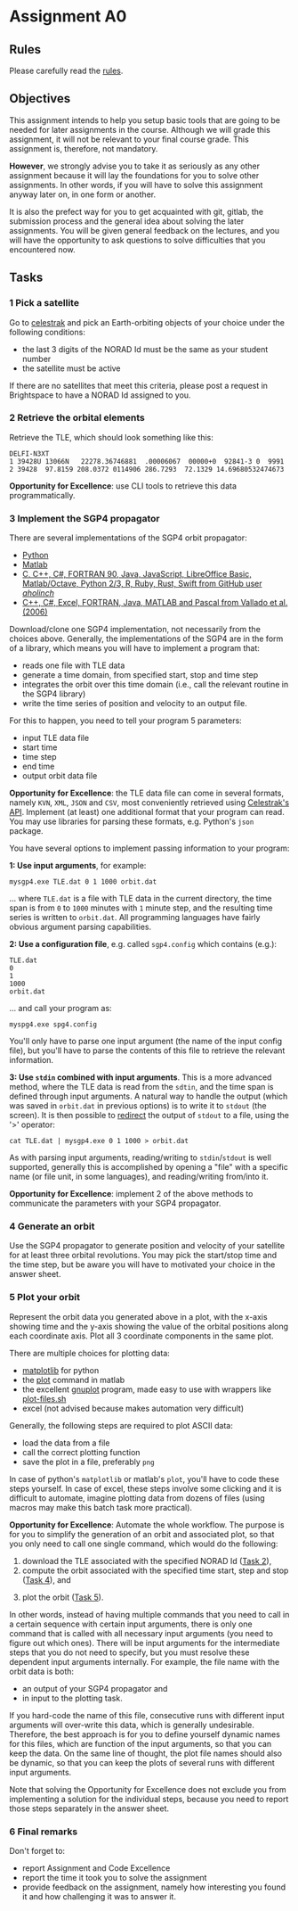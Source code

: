 # Assignment A0

## Rules

Please carefully read the [rules](rules/README.md).

## Objectives

This assignment intends to help you setup basic tools that are going to be needed for later assignments in the course. Although we will grade this assignment, it will not be relevant to your final course grade. This assignment is, therefore, not mandatory. 

**However**, we strongly advise you to take it as seriously as any other assignment because it will lay the foundations for you to solve other assignments. In other words, if you will have to solve this assignment anyway later on, in one form or another.

It is also the prefect way for you to get acquainted with git, gitlab, the submission process and the general idea about solving the later assignments. You will be given general feedback on the lectures, and you will have the opportunity to ask questions to solve difficulties that you encountered now.

## Tasks

### 1 Pick a satellite

Go to [celestrak](https://celestrak.org/satcat/search.php) and pick an Earth-orbiting objects of your choice under the following conditions:

- the last 3 digits of the NORAD Id must be the same as your student number
- the satellite must be active

If there are no satellites that meet this criteria, please post a request in Brightspace to have a NORAD Id assigned to you.


### 2 Retrieve the orbital elements 

Retrieve the TLE, which should look something like this:

```
DELFI-N3XT              
1 39428U 13066N   22278.36746881  .00006067  00000+0  92841-3 0  9991
2 39428  97.8159 208.0372 0114906 286.7293  72.1329 14.69680532474673
```

**Opportunity for Excellence**: use CLI tools to retrieve this data programmatically.


### 3 Implement the SGP4 propagator

There are several implementations of the SGP4 orbit propagator:

- [Python](https://pypi.org/project/sgp4/)
- [Matlab](https://www.mathworks.com/matlabcentral/fileexchange/62013-sgp4)
- [C, C++, C#, FORTRAN 90, Java, JavaScript, LibreOffice Basic, Matlab/Octave, Python 2/3, R, Ruby, Rust, Swift from GitHub user *aholinch*](https://github.com/aholinch/sgp4)
- [C++, C#, Excel, FORTRAN, Java, MATLAB and Pascal from Vallado et al. (2006)](http://celestrak.org/publications/AIAA/2006-6753/)

Download/clone one SGP4 implementation, not necessarily from the choices above. Generally, the implementations of the SGP4 are in the form of a library, which means you will have to implement a program that:

- reads one file with TLE data
- generate a time domain, from specified start, stop and time step
- integrates the orbit over this time domain (i.e., call the relevant routine in the SGP4 library)
- write the time series of position and velocity to an output file.

For this to happen, you need to tell your program 5 parameters:

- input TLE data file
- start time
- time step
- end time
- output orbit data file

**Opportunity for Excellence**: the TLE data file can come in several formats, namely `KVN`, `XML`, `JSON` and `CSV`, most conveniently retrieved using [Celestrak's API](http://celestrak.org/NORAD/documentation/gp-data-formats.php). Implement (at least) one additional format that your program can read. You may use libraries for parsing these formats, e.g. Python's `json` package.

You have several options to implement passing information to your program:

**1: Use input arguments**, for example:

```
mysgp4.exe TLE.dat 0 1 1000 orbit.dat
```

... where `TLE.dat` is a file with TLE data in the current directory, the time span is from `0` to `1000` minutes with `1` minute step, and the resulting time series is written to `orbit.dat`. All programming languages have fairly obvious argument parsing capabilities. 

**2: Use a configuration file**, e.g. called `sgp4.config` which contains (e.g.):

```
TLE.dat
0
1
1000
orbit.dat
```

... and call your program as:

```
myspg4.exe spg4.config
```
 
You'll only have to parse one input argument (the name of the input config file), but you'll have to parse the contents of this file to retrieve the relevant information.

**3: Use `stdin` combined with input arguments**. This is a more advanced method, where the TLE data is read from the `sdtin`, and the time span is defined through input arguments. A natural way to handle the output (which was saved in `orbit.dat` in previous options) is to write it to `stdout` (the screen). It is then possible to [redirect](https://medium.com/hacker-toolbelt/bash-shell-redirecting-standard-input-and-output-8c4713a22ea5) the output of `stdout` to a file, using the '>' operator:

```
cat TLE.dat | mysgp4.exe 0 1 1000 > orbit.dat
```

As with parsing input arguments, reading/writing to `stdin`/`stdout` is well supported, generally this is accomplished by opening a "file" with a specific name (or file unit, in some languages), and reading/writing from/into it.

**Opportunity for Excellence**: implement 2 of the above methods to communicate the parameters with your SGP4 propagator.

### 4 Generate an orbit

Use the SGP4 propagator to generate position and velocity of your satellite for at least three orbital revolutions. You may pick the start/stop time and the time step, but be aware you will have to motivated your choice in the answer sheet.

### 5 Plot your orbit

Represent the orbit data you generated above in a plot, with the x-axis showing time and the y-axis showing the value of the orbital positions along each coordinate axis. Plot all 3 coordinate components in the same plot.

There are multiple choices for plotting data:

- [matplotlib](https://matplotlib.org) for python
- the [plot](https://www.mathworks.com/help/matlab/ref/plot.html) command in matlab
- the excellent [gnuplot](http://www.gnuplot.info) program, made easy to use with wrappers like [plot-files.sh](https://github.com/jgte/plot-files)
- excel (not advised because makes automation very difficult)

Generally, the following steps are required to plot ASCII data:

- load the data from a file
- call the correct plotting function
- save the plot in a file, preferably `png`

In case of python's `matplotlib` or matlab's `plot`, you'll have to code these steps yourself. In case of excel, these steps involve some clicking and it is difficult to automate, imagine plotting data from dozens of files (using macros may make this batch task more practical).

**Opportunity for Excellence**: Automate the whole workflow. The purpose is for you to simplify the generation of an orbit and associated plot, so that you only need to call one single command, which would do the following:

1. download the TLE associated with the specified NORAD Id ([Task 2](#2-retrieve-the-orbital-elements)), 
2. compute the orbit associated with the specified time start, step and stop ([Task 4](#4-generate-an-orbit)), and 
3) plot the orbit ([Task 5](#5-Plot-your-orbit)).

In other words, instead of having multiple commands that you need to call in a certain sequence with certain input arguments, there is only one command that is called with all necessary input arguments (you need to figure out which ones). There will be input arguments for the intermediate steps that you do not need to specify, but you must resolve these dependent input arguments internally. For example, the file name with the orbit data is both:

- an output of your SGP4 propagator and
- in input to the plotting task.

If you hard-code the name of this file, consecutive runs with different input arguments will over-write this data, which is generally undesirable. Therefore, the best approach is for you to define yourself dynamic names for this files, which are function of the input arguments, so that you can keep the data. On the same line of thought, the plot file names should also be dynamic, so that you can keep the plots of several runs with different input arguments.

Note that solving the Opportunity for Excellence does not exclude you from implementing a solution for the individual steps, because you need to report those steps separately in the answer sheet.

### 6 Final remarks

Don't forget to:

- report Assignment and Code Excellence
- report the time it took you to solve the assignment
- provide feedback on the assignment, namely how interesting you found it and how challenging it was to answer it.
